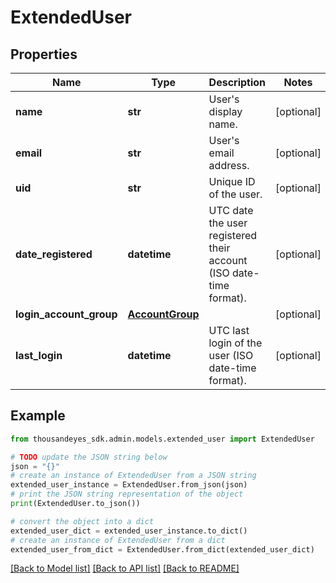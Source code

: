 # ExtendedUser


## Properties

Name | Type | Description | Notes
------------ | ------------- | ------------- | -------------
**name** | **str** | User&#39;s display name. | [optional] 
**email** | **str** | User&#39;s email address. | [optional] 
**uid** | **str** | Unique ID of the user. | [optional] 
**date_registered** | **datetime** | UTC date the user registered their account (ISO date-time format). | [optional] 
**login_account_group** | [**AccountGroup**](AccountGroup.md) |  | [optional] 
**last_login** | **datetime** | UTC last login of the user (ISO date-time format). | [optional] 

## Example

```python
from thousandeyes_sdk.admin.models.extended_user import ExtendedUser

# TODO update the JSON string below
json = "{}"
# create an instance of ExtendedUser from a JSON string
extended_user_instance = ExtendedUser.from_json(json)
# print the JSON string representation of the object
print(ExtendedUser.to_json())

# convert the object into a dict
extended_user_dict = extended_user_instance.to_dict()
# create an instance of ExtendedUser from a dict
extended_user_from_dict = ExtendedUser.from_dict(extended_user_dict)
```
[[Back to Model list]](../README.md#documentation-for-models) [[Back to API list]](../README.md#documentation-for-api-endpoints) [[Back to README]](../README.md)


